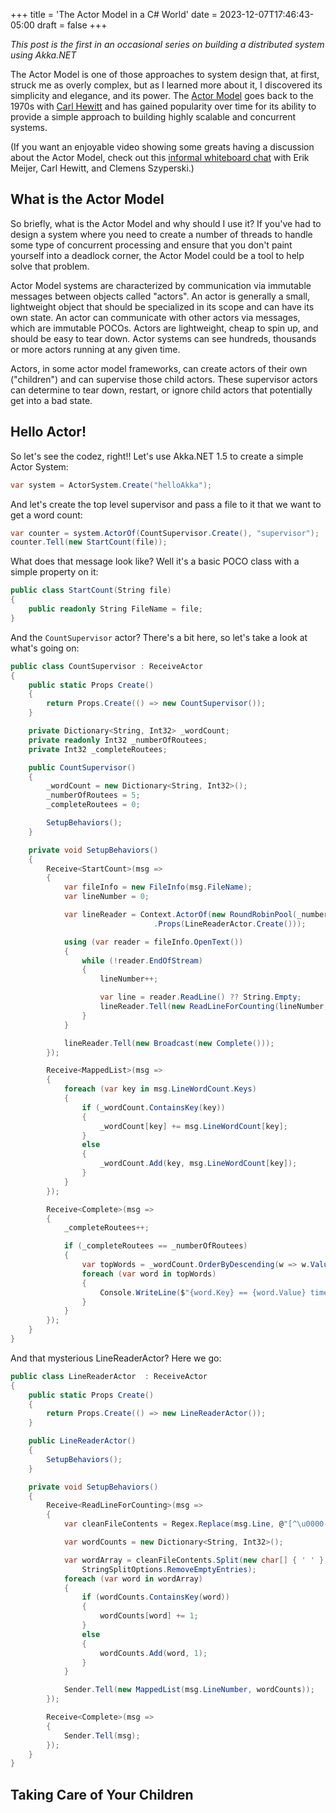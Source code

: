+++
title = 'The Actor Model in a C# World'
date = 2023-12-07T17:46:43-05:00
draft = false
+++

*This post is the first in an occasional series on building a distributed system using Akka.NET*

The Actor Model is one of those approaches to system design that, at first, struck me as overly complex, but as I learned more about it, I discovered its simplicity and elegance, and its power. The [Actor Model](https://en.wikipedia.org/wiki/History_of_the_Actor_model) goes back to the 1970s with [Carl Hewitt](https://en.wikipedia.org/wiki/Carl_Hewitt) and has gained popularity over time for its ability to provide a simple approach to building highly scalable and concurrent systems.

(If you want an enjoyable video showing some greats having a discussion about the Actor Model, check out this [informal whiteboard chat](https://youtu.be/1zVdhDx7Tbs?si=bK2tx_0XIKC-10ak) with Erik Meijer, Carl Hewitt, and Clemens Szyperski.)

## What is the Actor Model
So briefly, what is the Actor Model and why should I use it? If you've had to design a system where you need to create a number of threads to handle some type of concurrent processing and ensure that you don't paint yourself into a deadlock corner, the Actor Model could be a tool to help solve that problem.

Actor Model systems are characterized by communication via immutable messages between objects called "actors". An actor is generally a small, lightweight object that should be specialized in its scope and can have its own state. An actor can communicate with other actors via messages, which are immutable POCOs. Actors are lightweight, cheap to spin up, and should be easy to tear down. Actor systems can see hundreds, thousands or more actors running at any given time.

Actors, in some actor model frameworks, can create actors of their own ("children") and can supervise those child actors. These supervisor actors can determine to tear down, restart, or ignore child actors that potentially get into a bad state.

## Hello Actor!

So let's see the codez, right!! Let's use Akka.NET 1.5 to create a simple Actor System:

``` csharp
var system = ActorSystem.Create("helloAkka");
```

And let's create the top level supervisor and pass a file to it that we want to get a word count:

```csharp
var counter = system.ActorOf(CountSupervisor.Create(), "supervisor");
counter.Tell(new StartCount(file));
```

What does that message look like? Well it's a basic POCO class with a simple property on it:

```csharp
public class StartCount(String file)
{
    public readonly String FileName = file;
}
```

And the `CountSupervisor` actor? There's a bit here, so let's take a look at what's going on:

```csharp
public class CountSupervisor : ReceiveActor
{
    public static Props Create()
    {
        return Props.Create(() => new CountSupervisor());
    }

    private Dictionary<String, Int32> _wordCount;
    private readonly Int32 _numberOfRoutees;
    private Int32 _completeRoutees;

    public CountSupervisor()
    {
        _wordCount = new Dictionary<String, Int32>();
        _numberOfRoutees = 5;
        _completeRoutees = 0;

        SetupBehaviors();
    }

    private void SetupBehaviors()
    {
        Receive<StartCount>(msg =>
        {
            var fileInfo = new FileInfo(msg.FileName);
            var lineNumber = 0;

            var lineReader = Context.ActorOf(new RoundRobinPool(_numberOfRoutees)
                                .Props(LineReaderActor.Create()));

            using (var reader = fileInfo.OpenText())
            {
                while (!reader.EndOfStream)
                {
                    lineNumber++;

                    var line = reader.ReadLine() ?? String.Empty;
                    lineReader.Tell(new ReadLineForCounting(lineNumber, line));
                }
            }

            lineReader.Tell(new Broadcast(new Complete()));
        });

        Receive<MappedList>(msg =>
        {
            foreach (var key in msg.LineWordCount.Keys)
            {
                if (_wordCount.ContainsKey(key))
                {
                    _wordCount[key] += msg.LineWordCount[key];
                }
                else
                {
                    _wordCount.Add(key, msg.LineWordCount[key]);
                }
            }
        });

        Receive<Complete>(msg =>
        {
            _completeRoutees++;

            if (_completeRoutees == _numberOfRoutees)
            {
                var topWords = _wordCount.OrderByDescending(w => w.Value).Take(25);
                foreach (var word in topWords)
                {
                    Console.WriteLine($"{word.Key} == {word.Value} times");
                }
            }
        });
    }
}
```

And that mysterious LineReaderActor? Here we go:

```csharp
public class LineReaderActor  : ReceiveActor
{
    public static Props Create()
    {
        return Props.Create(() => new LineReaderActor());
    }

    public LineReaderActor()
    {
        SetupBehaviors();
    }

    private void SetupBehaviors()
    {
        Receive<ReadLineForCounting>(msg =>
        {
            var cleanFileContents = Regex.Replace(msg.Line, @"[^\u0000-\u007F]", " ");

            var wordCounts = new Dictionary<String, Int32>();

            var wordArray = cleanFileContents.Split(new char[] { ' ' }, 
                StringSplitOptions.RemoveEmptyEntries);
            foreach (var word in wordArray)
            {
                if (wordCounts.ContainsKey(word))
                {
                    wordCounts[word] += 1;
                }
                else
                {
                    wordCounts.Add(word, 1);
                }
            }

            Sender.Tell(new MappedList(msg.LineNumber, wordCounts));
        });

        Receive<Complete>(msg =>
        {
            Sender.Tell(msg);
        });
    }
}
```

## Taking Care of Your Children

